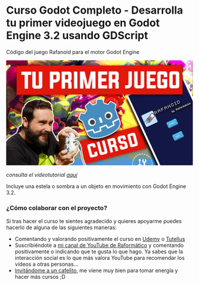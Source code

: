 # Curso Godot Completo - Desarrolla tu primer videojuego en Godot Engine 3.2 usando GDScript

 Código del juego Rafanoid para el motor Godot Engine

![Curso Godot Completo - Desarrolla tu primer videojuego en Godot Engine 3.2 usando GDScript](../Thumbnails/CursoGodot.jpg)

*consulta el videotutorial [aquí](https://www.youtube.com/watch?v=1wSwA1cYzIA)*

Incluye una estela o sombra a un objeto en movimiento con Godot Engine 3.2. 

### ¿Cómo colaborar con el proyecto?

Si tras hacer el curso te sientes agradecido y quieres apoyarme puedes hacerlo de alguna de las siguientes maneras:

- Comentando y valorando positivamente el curso en [Udemy](https://www.udemy.com/course/godot-3-primer-videojuego/) o [Tutellus](https://www.tutellus.com/tecnologia/videojuegos/haz-tu-primer-videojuego-con-godot-32-30039)
- Suscribiéndote a [mi canal de YouTube de Raformático](https://www.youtube.com/c/raformatico) y comentando positivamente o indicando que te gusta lo que hago. Ya sabes que la interacción social es lo que más valora YouTube para recomendar los vídeos a otras personas...
- [Invitándome a un cafelito](https://www.buymeacoffee.com/raformatico), me viene muy bien para tomar energía y hacer más cursos ;D